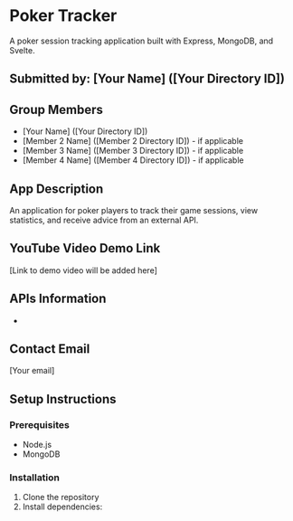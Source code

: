 # Poker Tracker

A poker session tracking application built with Express, MongoDB, and Svelte.

## Submitted by: [Your Name] ([Your Directory ID])

## Group Members
- [Your Name] ([Your Directory ID])
- [Member 2 Name] ([Member 2 Directory ID]) - if applicable
- [Member 3 Name] ([Member 3 Directory ID]) - if applicable
- [Member 4 Name] ([Member 4 Directory ID]) - if applicable

## App Description
An application for poker players to track their game sessions, view statistics, and receive advice from an external API.

## YouTube Video Demo Link
[Link to demo video will be added here]

## APIs Information
- 

## Contact Email
[Your email]

## Setup Instructions

### Prerequisites
- Node.js
- MongoDB

### Installation
1. Clone the repository
2. Install dependencies: